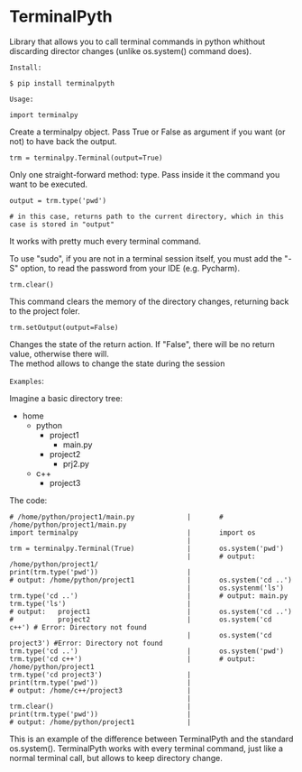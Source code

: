 # TerminalPyth

Library that allows you to call terminal commands in python whithout discarding director changes (unlike os.system() command does).

`Install:`

    $ pip install terminalpyth

`Usage:`

    import terminalpy

Create a terminalpy object. Pass True or False as argument if you want (or not) to have back the output.

    trm = terminalpy.Terminal(output=True)

Only one straight-forward method: type. Pass inside it the command you want to be executed.

    output = trm.type('pwd')

    # in this case, returns path to the current directory, which in this case is stored in "output"

It works with pretty much every terminal command. 

To use "sudo", if you are not in a terminal session itself, you must add the "-S" option, to read the password from your IDE (e.g. Pycharm).

    trm.clear()

This command clears the memory of the directory changes, returning back to the project foler.

    trm.setOutput(output=False)

Changes the state of the return action. If "False", there will be no return value, otherwise there will. \
The method allows to change the state during the session

`Examples`:

Imagine a basic directory tree:

- home
    - python
        - project1
            - main.py
        - project2
            - prj2.py
    - c++
        - project3
 
The code:

    # /home/python/project1/main.py             |       # /home/python/project1/main.py
    import terminalpy                           |       import os
                                                |
    trm = terminalpy.Terminal(True)             |       os.system('pwd')
                                                |       # output: /home/python/project1/
    print(trm.type('pwd'))                      |
    # output: /home/python/project1             |       os.system('cd ..')
                                                |       os.systenm('ls')
    trm.type('cd ..')                           |       # output: main.py
    trm.type('ls')                              |
    # output:   project1                        |       os.system('cd ..')
    #           project2                        |       os.system('cd c++') # Error: Directory not found
                                                |       os.system('cd project3') #Error: Directory not found
    trm.type('cd ..')                           |       os.system('pwd')
    trm.type('cd c++')                          |       # output: /home/python/project1
    trm.type('cd project3')                     |
    print(trm.type('pwd'))                      |
    # output: /home/c++/project3                |
                                                |
    trm.clear()                                 |
    print(trm.type('pwd'))                      |
    # output: /home/python/project1             |
    
This is an example of the difference between TerminalPyth and the standard os.system(). TerminalPyth works with every terminal command, just like a normal terminal call, but allows to keep directory change.
  
